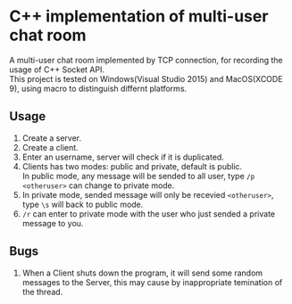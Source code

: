 # C++ implementation of multi-user chat room
A multi-user chat room implemented by TCP connection, for recording the usage of C++ Socket API.<br/>
This project is tested on Windows(Visual Studio 2015) and MacOS(XCODE 9), using macro to distinguish differnt platforms.

## Usage
1. Create a server. 
2. Create a client.
3. Enter an username, server will check if it is duplicated.<br/>
4. Clients has two modes: public and private, default is public.<br/>
In public mode, any message will be sended to all user, type `/p <otheruser>` can change to private mode.<br/>
5. In private mode, sended message will only be recevied  `<otheruser>`, type `\s` will back to public mode.
6. `/r` can enter to private mode with the user who just sended a private message to you.

## Bugs
1. When a Client shuts down the program, it will send some random messages to the Server, this may cause by inappropriate temination of the thread.
